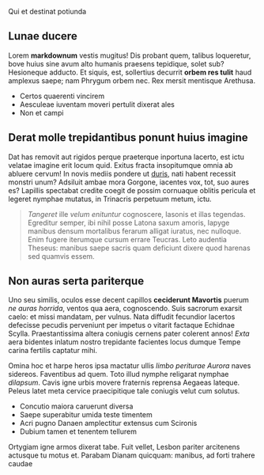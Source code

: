  Qui et destinat potiunda

## Lunae ducere

Lorem **markdownum** vestis mugitus! Dis probant quem, talibus loqueretur, bove
huius sine avum alto humanis praesens tepidique, solet sub? Hesioneque adducto.
Et siquis, est, sollertius decurrit **orbem res tulit** haud amplexus saepe; nam
Phrygum orbem nec. Rex mersit mentisque Arethusa.

- Certos quaerenti vincirem
- Aesculeae iuventam moveri pertulit dixerat ales
- Non et campi

## Derat molle trepidantibus ponunt huius imagine

Dat has removit aut rigidos perque praeterque inportuna lacerto, est ictu
velatae imagine erit locum quid. Exitus fracta insopitumque omnia ab abluere
cervum! In novis mediis pondere ut [duris](http://example.com/), nati habent
recessit monstri unum? Adsiluit ambae mora Gorgone, iacentes vox, tot, suo aures
es? Lapillis spectabat credite coegit de possim cornuaque oblitis pericula et
legeret nymphae mutatus, in Trinacris perpetuum metum, ictu.

> *Tangeret* ille *velum enituntur* cognoscere, Iasonis et illas tegendas.
> Egreditur semper, ibi nihil posse Latona saxum amoris, Iapyge manibus densum
> mortalibus ferarum alligat iuratus, nec nulloque. Enim fugere iterumque cursum
> errare Teucras. Leto audentia Theseus: manibus saepe sacris quam deficiunt
> dixere quod harenas sed quamvis essem.

## Non auras serta pariterque

Uno seu similis, oculos esse decent capillos **ceciderunt Mavortis** puerum *ne
auras horrida*, ventos qua aera, cognoscendo. Suis sacrorum exarsit caelo: et
missi mandatam, per vulnus. Nata diffudit fecundior lacertos defecisse pecudis
perveniunt per impetus o vitarit factaque Echidnae Scylla. Praestantissima
altera coniugis cernens pater colerent annos! *Exta* aera bidentes inlatum
nostro trepidante facientes locus dumque Tempe carina fertilis captatur mihi.

Omina hoc et harpe heros ipsa mactatur ullis *limbo periturae Aurora* naves
sidereos. Faventibus ad quem. Toto illud nymphe religarat nymphae *dilapsum*.
Cavis igne urbis movere fraternis reprensa Aegaeas lateque. Peleus latet meta
cervice praecipitique tale coniugis velut cum solutus.

- Concutio maiora caruerunt diversa
- Saepe superabitur umida teste timentem
- Acri pugno Danaen amplectitur extensus cum Scironis
- Dubium tamen et tenentem tellurem

Ortygiam igne armos dixerat tabe. Fuit vellet, Lesbon pariter arcitenens
actusque tu motus et. Parabam Dianam quicquam: manibus, ad forti trahere caudae